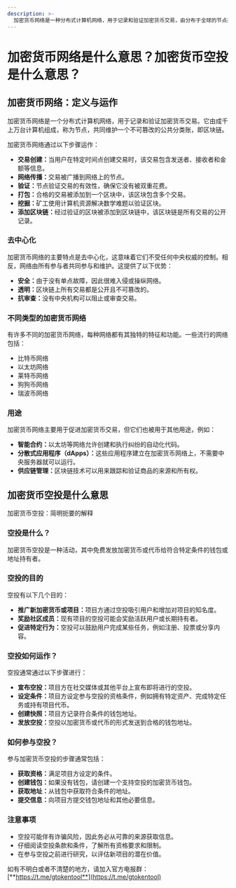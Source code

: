 ```yaml
---
description: >-
  加密货币网络是一种分布式计算机网络，用于记录和验证加密货币交易，由分布于全球的节点共同维护一个称为区块链的公共分类账。该网络特点是去中心化、安全、透明和抗审查，使其成为加密货币交易和智能合约等其他应用的理想选择。
---
```


# 加密货币网络是什么意思？加密货币空投是什么意思？

## 加密货币网络：定义与运作

加密货币网络是一个分布式计算机网络，用于记录和验证加密货币交易。它由成千上万台计算机组成，称为节点，共同维护一个不可篡改的公共分类账，即区块链。

加密货币网络通过以下步骤运作：

* **交易创建：**&#x5F53;用户在特定时间点创建交易时，该交易包含发送者、接收者和金额等信息。
* **网络传播：**&#x4EA4;易被广播到网络上的节点。
* **验证：**&#x8282;点验证交易的有效性，确保它没有被双重花费。
* **打包：**&#x5408;格的交易被添加到一个区块中，该区块包含多个交易。
* **挖掘：**&#x77FF;工使用计算机资源解决数学难题以验证区块。
* **添加区块链：**&#x7ECF;过验证的区块被添加到区块链中，该区块链是所有交易的公开记录。

### 去中心化

加密货币网络的主要特点是去中心化，这意味着它们不受任何中央权威的控制。相反，网络由所有参与者共同参与和维护。这提供了以下优势：

* **安全：**&#x7531;于没有单点故障，因此很难入侵或操纵网络。
* **透明：**&#x533A;块链上所有交易都是公开且不可篡改的。
* **抗审查：**&#x6CA1;有中央机构可以阻止或审查交易。

### 不同类型的加密货币网络

有许多不同的加密货币网络，每种网络都有其独特的特征和功能。一些流行的网络包括：

* 比特币网络
* 以太坊网络
* 莱特币网络
* 狗狗币网络
* 瑞波币网络

### 用途

加密货币网络主要用于促进加密货币交易，但它们也被用于其他用途，例如：

* **智能合约：**&#x4EE5;太坊等网络允许创建和执行纠纷的自动化代码。
* **分散式应用程序（dApps）：**&#x8FD9;些应用程序建立在加密货币网络上，不需要中央服务器就可以运行。
* **供应链管理：**&#x533A;块链技术可以用来跟踪和验证商品的来源和所有权。

## 加密货币空投是什么意思

加密货币空投：简明扼要的解释

### 空投是什么？

加密货币空投是一种活动，其中免费发放加密货币或代币给符合特定条件的钱包或地址持有者。

### 空投的目的

空投有以下几个目的：

* **推广新加密货币或项目：**&#x9879;目方通过空投吸引用户和增加对项目的知名度。
* **奖励社区成员：**&#x73B0;有项目的空投可能会奖励活跃用户或长期持有者。
* **促进特定行为：**&#x7A7A;投可以鼓励用户完成某些任务，例如注册、投票或分享内容。

### 空投如何运作？

空投通常通过以下步骤进行：

* **宣布空投：**&#x9879;目方在社交媒体或其他平台上宣布即将进行的空投。
* **设定条件：**&#x9879;目方设定参与空投的资格条件，例如拥有特定资产、完成特定任务或持有项目代币。
* **创建快照：**&#x9879;目方记录符合条件的钱包地址。
* **发放空投：**&#x7A7A;投以加密货币或代币的形式发送到合格的钱包地址。

### 如何参与空投？

参与加密货币空投的步骤通常包括：

* **获取资格：**&#x6EE1;足项目方设定的条件。
* **创建钱包：**&#x5982;果没有钱包，请创建一个支持空投的加密货币钱包。
* **获取地址：**&#x4ECE;钱包中获取符合条件的地址。
* **提交信息：**&#x5411;项目方提交钱包地址和其他必要信息。

### 注意事项

* 空投可能伴有诈骗风险，因此务必从可靠的来源获取信息。
* 仔细阅读空投条款和条件，了解所有资格要求和限制。
* 在参与空投之前进行研究，以评估新项目的潜在价值。

如有不明白或者不清楚的地方，请加入官方电报群：[**https://t.me/gtokentool**](https://t.me/gtokentool)
